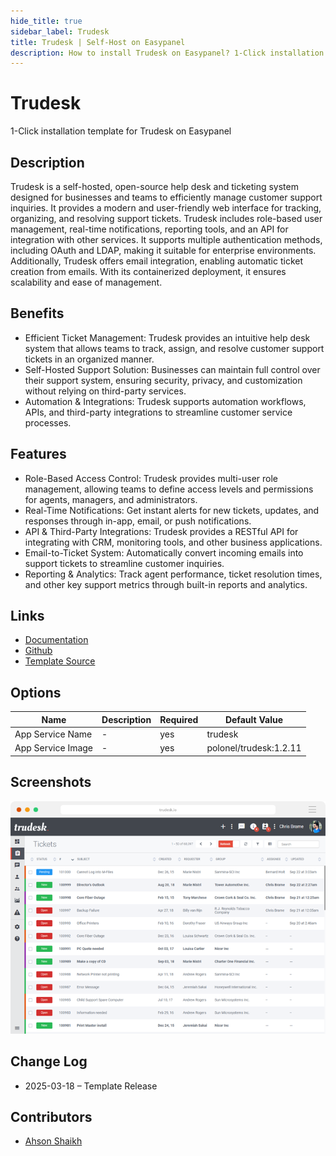 ```yaml
---
hide_title: true
sidebar_label: Trudesk
title: Trudesk | Self-Host on Easypanel
description: How to install Trudesk on Easypanel? 1-Click installation template for Trudesk on Easypanel
---
```


<!-- generated -->

# Trudesk

1-Click installation template for Trudesk on Easypanel

## Description

Trudesk is a self-hosted, open-source help desk and ticketing system designed for businesses and teams to efficiently manage customer support inquiries. It provides a modern and user-friendly web interface for tracking, organizing, and resolving support tickets. Trudesk includes role-based user management, real-time notifications, reporting tools, and an API for integration with other services. It supports multiple authentication methods, including OAuth and LDAP, making it suitable for enterprise environments. Additionally, Trudesk offers email integration, enabling automatic ticket creation from emails. With its containerized deployment, it ensures scalability and ease of management.

## Benefits

- Efficient Ticket Management: Trudesk provides an intuitive help desk system that allows teams to track, assign, and resolve customer support tickets in an organized manner.
- Self-Hosted Support Solution: Businesses can maintain full control over their support system, ensuring security, privacy, and customization without relying on third-party services.
- Automation & Integrations: Trudesk supports automation workflows, APIs, and third-party integrations to streamline customer service processes.

## Features

- Role-Based Access Control: Trudesk provides multi-user role management, allowing teams to define access levels and permissions for agents, managers, and administrators.
- Real-Time Notifications: Get instant alerts for new tickets, updates, and responses through in-app, email, or push notifications.
- API & Third-Party Integrations: Trudesk provides a RESTful API for integrating with CRM, monitoring tools, and other business applications.
- Email-to-Ticket System: Automatically convert incoming emails into support tickets to streamline customer inquiries.
- Reporting & Analytics: Track agent performance, ticket resolution times, and other key support metrics through built-in reports and analytics.

## Links

- [Documentation](https://docs.trudesk.io)
- [Github](https://github.com/polonel/trudesk)
- [Template Source](https://github.com/easypanel-io/templates/tree/main/templates/trudesk)

## Options

Name | Description | Required | Default Value
-|-|-|-
App Service Name | - | yes | trudesk
App Service Image | - | yes | polonel/trudesk:1.2.11

## Screenshots

![Trudesk Screenshot](./assets/screenshot.png)

## Change Log

- 2025-03-18 – Template Release

## Contributors

- [Ahson Shaikh](https://github.com/Ahson-Shaikh)
